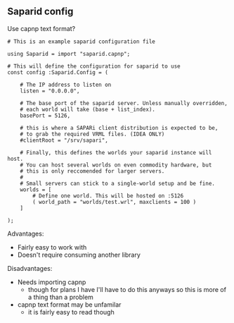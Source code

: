 ## Saparid config

Use capnp text format?

```capnp
# This is an example saparid configuration file

using Saparid = import "saparid.capnp";

# This will define the configuration for saparid to use
const config :Saparid.Config = (

	# The IP address to listen on
	listen = "0.0.0.0",

	# The base port of the saparid server. Unless manually overridden,
	# each world will take (base + list_index).
	basePort = 5126,

	# this is where a SAPARi client distribution is expected to be,
	# to grab the required VRML files. (IDEA ONLY)
	#clientRoot = "/srv/sapari",

	# Finally, this defines the worlds your saparid instance will host.
	# You can host several worlds on even commodity hardware, but 
	# this is only reccomended for larger servers.
	#
	# Small servers can stick to a single-world setup and be fine.
	worlds = [
		# Define one world. This will be hosted on :5126
		( world_path = "worlds/test.wrl", maxclients = 100 )
	]

);
```

Advantages:
- Fairly easy to work with
- Doesn't require consuming another library



Disadvantages:
- Needs importing capnp
	- though for plans I have I'll have to do this anyways so this is more of a thing than a problem
- capnp text format may be unfamilar
	- it is fairly easy to read though
